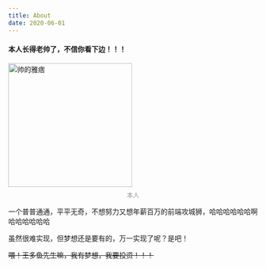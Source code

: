 ```yaml
---
title: About
date: 2020-06-01
---
```


#### 本人长得老帅了，不信你看下边！！！

<div  class="img">
    <img src="/images/black-me.jpg" alt="帅的雅痞" width="250" height="250">
    <span class="caption">本人</span>
</div>
<p>一个普普通通，平平无奇，不想努力又想年薪百万的前端攻城狮，哈哈哈哈哈哈啊哈哈哈哈哈哈</p>
<p>虽然很难实现，但梦想还是要有的，万一实现了呢？是吧！</p>

<p class="dream">喂！王多鱼先生嘛，我有梦想，我要投资！！！</p>

<style>
.img {
    align: center;
}
.caption {
    color: #999;
    display: block;
    font-size: 0.9em;
    margin-top: 0.5em;
    position: relative;
    text-align: center;
}
.dream {
    text-decoration: line-through;
}
</style>